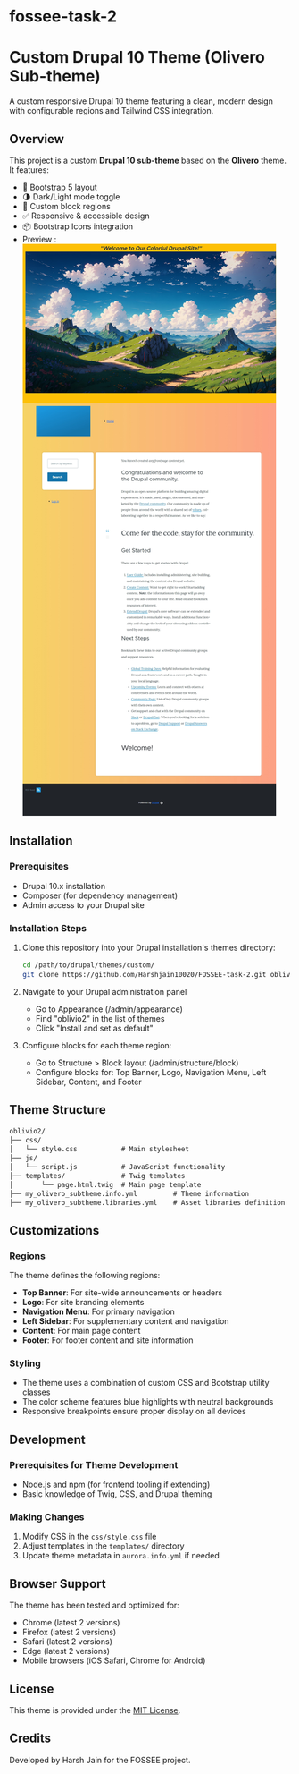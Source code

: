# fossee-task-2

# Custom Drupal 10 Theme (Olivero Sub-theme)

A custom responsive Drupal 10 theme featuring a clean, modern design with configurable regions and Tailwind CSS integration.

## Overview

This project is a custom **Drupal 10 sub-theme** based on the **Olivero** theme. It features:
- 🎨 Bootstrap 5 layout  
- 🌗 Dark/Light mode toggle  
- 🧱 Custom block regions  
- ✅ Responsive & accessible design  
- 📦 Bootstrap Icons integration 
-  Preview : ![Screenshot of Theme](assets/Screenshot_7-4-2025_213521_localhost.jpeg)
## Installation

### Prerequisites
- Drupal 10.x installation
- Composer (for dependency management)
- Admin access to your Drupal site

### Installation Steps

1. Clone this repository into your Drupal installation's themes directory:
   ```bash
   cd /path/to/drupal/themes/custom/
   git clone https://github.com/Harshjain10020/FOSSEE-task-2.git oblivio2
   ```

2. Navigate to your Drupal administration panel
   - Go to Appearance (/admin/appearance)
   - Find "oblivio2" in the list of themes
   - Click "Install and set as default"

3. Configure blocks for each theme region:
   - Go to Structure > Block layout (/admin/structure/block)
   - Configure blocks for: Top Banner, Logo, Navigation Menu, Left Sidebar, Content, and Footer

## Theme Structure

```
oblivio2/
├── css/
│   └── style.css           # Main stylesheet
├── js/
│   └── script.js           # JavaScript functionality          
├── templates/              # Twig templates
│       └── page.html.twig  # Main page template
├── my_olivero_subtheme.info.yml         # Theme information
├── my_olivero_subtheme.libraries.yml    # Asset libraries definition
```

## Customizations

### Regions

The theme defines the following regions:
- **Top Banner**: For site-wide announcements or headers
- **Logo**: For site branding elements
- **Navigation Menu**: For primary navigation
- **Left Sidebar**: For supplementary content and navigation
- **Content**: For main page content
- **Footer**: For footer content and site information

### Styling

- The theme uses a combination of custom CSS and Bootstrap utility classes
- The color scheme features blue highlights with neutral backgrounds
- Responsive breakpoints ensure proper display on all devices

## Development

### Prerequisites for Theme Development
- Node.js and npm (for frontend tooling if extending)
- Basic knowledge of Twig, CSS, and Drupal theming

### Making Changes

1. Modify CSS in the `css/style.css` file
2. Adjust templates in the `templates/` directory
3. Update theme metadata in `aurora.info.yml` if needed

## Browser Support

The theme has been tested and optimized for:
- Chrome (latest 2 versions)
- Firefox (latest 2 versions)
- Safari (latest 2 versions)
- Edge (latest 2 versions)
- Mobile browsers (iOS Safari, Chrome for Android)

## License

This theme is provided under the [MIT License](LICENSE).

## Credits

Developed by Harsh Jain  for the FOSSEE project.
